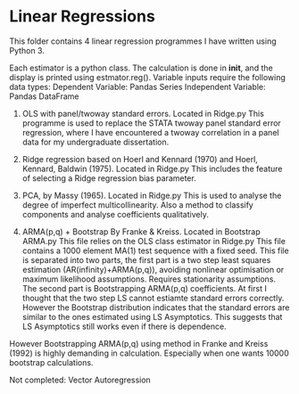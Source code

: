 # Linear Regressions 

This folder contains 4 linear regression programmes I have written using Python 3. 

Each estimator is a python class. The calculation is done in __init__, and the display is printed using estmator.reg(). 
Variable inputs require the following data types:
  Dependent Variable: Pandas Series
  Independent Variable: Pandas DataFrame 

1) OLS with panel/twoway standard errors. Located in Ridge.py
This programme is used to replace the STATA twoway panel standard error regression, where I have encountered a twoway correlation in a panel data for my undergraduate dissertation. 

2) Ridge regression based on Hoerl and Kennard (1970) and Hoerl, Kennard, Baldwin (1975). Located in Ridge.py 
This includes the feature of selecting a Ridge regression bias parameter. 

3) PCA, by Massy (1965). Located in Ridge.py 
This is used to analyse the degree of imperfect multicollinearity. Also a method to classify components and analyse coefficients qualitatively. 

4) ARMA(p,q) + Bootstrap By Franke & Kreiss. Located in Bootstrap ARMA.py 
This file relies on the OLS class estimator in Ridge.py 
This file contains a 1000 element MA(1) test sequence with a fixed seed. 
This file is separated into two parts, the first part is a two step least squares estimation (AR(infinity)+ARMA(p,q)), avoiding nonlinear optimisation or maximum likelihood assumptions. Requires stationarity assumptions. 
The second part is Bootstrapping ARMA(p,q) coefficients. At first I thought that the two step LS cannot estiamte standard errors correctly. However the Bootstrap distribution indicates that the standard errors are similar to the ones estimated using LS Asymptotics. This suggests that LS Asymptotics still works even if there is dependence. 

However Bootstrapping ARMA(p,q) using method in Franke and Kreiss (1992) is highly demanding in calculation. Especially when one wants 10000 bootstrap calculations. 

Not completed: 
Vector Autoregression 
